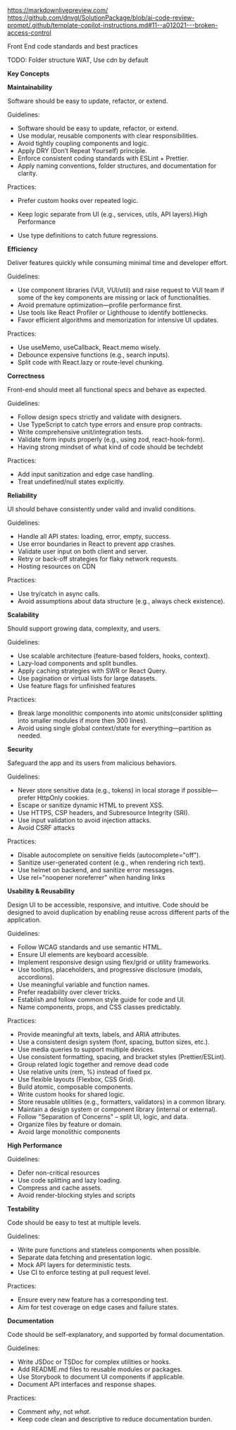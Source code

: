 https://markdownlivepreview.com/
https://github.com/dnvgl/SolutionPackage/blob/ai-code-review-prompt/.github/template-copilot-instructions.md#11--a012021---broken-access-control

Front End code standards and best practices

TODO: Folder structure WAT, Use cdn by default

**Key Concepts**

**Maintainability**

Software should be easy to update, refactor, or extend.

Guidelines:

- Software should be easy to update, refactor, or extend.
- Use modular, reusable components with clear responsibilities.
- Avoid tightly coupling components and logic.
- Apply DRY (Don’t Repeat Yourself) principle.
- Enforce consistent coding standards with ESLint + Prettier.
- Apply naming conventions, folder structures, and documentation for clarity.

Practices:

- Prefer custom hooks over repeated logic.
- Keep logic separate from UI (e.g., services, utils, API layers).High Performance

- Use type definitions to catch future regressions.

**Efficiency**

Deliver features quickly while consuming minimal time and developer effort.

Guidelines:

- Use component libraries (VUI, VUI/util) and raise request to VUI team if some of the key components are missing or lack of functionalities.
- Avoid premature optimization—profile performance first.
- Use tools like React Profiler or Lighthouse to identify bottlenecks.
- Favor efficient algorithms and memorization for intensive UI updates.

Practices:

- Use useMemo, useCallback, React.memo wisely.
- Debounce expensive functions (e.g., search inputs).
- Split code with React.lazy or route-level chunking.

**Correctness**

Front-end should meet all functional specs and behave as expected.

Guidelines:

- Follow design specs strictly and validate with designers.
- Use TypeScript to catch type errors and ensure prop contracts.
- Write comprehensive unit/integration tests.
- Validate form inputs properly (e.g., using zod, react-hook-form).
- Having strong mindset of what kind of code should be techdebt

Practices:

- Add input sanitization and edge case handling.
- Treat undefined/null states explicitly.

**Reliability**

UI should behave consistently under valid and invalid conditions.

Guidelines:

- Handle all API states: loading, error, empty, success.
- Use error boundaries in React to prevent app crashes.
- Validate user input on both client and server.
- Retry or back-off strategies for flaky network requests.
- Hosting resources on CDN

Practices:

- Use try/catch in async calls.
- Avoid assumptions about data structure (e.g., always check existence).

**Scalability**

Should support growing data, complexity, and users.

Guidelines:

- Use scalable architecture (feature-based folders, hooks, context).
- Lazy-load components and split bundles.
- Apply caching strategies with SWR or React Query.
- Use pagination or virtual lists for large datasets.
- Use feature flags for unfinished features

Practices:

- Break large monolithic components into atomic units(consider splitting into smaller modules if more then 300 lines).
- Avoid using single global context/state for everything—partition as needed.

**Security**

Safeguard the app and its users from malicious behaviors.

Guidelines:

- Never store sensitive data (e.g., tokens) in local storage if possible—prefer HttpOnly cookies.
- Escape or sanitize dynamic HTML to prevent XSS.
- Use HTTPS, CSP headers, and Subresource Integrity (SRI).
- Use input validation to avoid injection attacks.
- Avoid CSRF attacks

Practices:

- Disable autocomplete on sensitive fields (autocomplete="off").
- Sanitize user-generated content (e.g., when rendering rich text).
- Use helmet on backend, and sanitize error messages.
- Use rel="noopener noreferrer" when handing links

**Usability & Reusability**

Design UI to be accessible, responsive, and intuitive. Code should be designed to avoid duplication by enabling reuse across different parts of the application.

Guidelines:

- Follow WCAG standards and use semantic HTML.
- Ensure UI elements are keyboard accessible.
- Implement responsive design using flex/grid or utility frameworks.
- Use tooltips, placeholders, and progressive disclosure (modals, accordions).
- Use meaningful variable and function names.
- Prefer readability over clever tricks.
- Establish and follow common style guide for code and UI.
- Name components, props, and CSS classes predictably.

Practices:

- Provide meaningful alt texts, labels, and ARIA attributes.
- Use a consistent design system (font, spacing, button sizes, etc.).
- Use media queries to support multiple devices.
- Use consistent formatting, spacing, and bracket styles (Prettier/ESLint).
- Group related logic together and remove dead code
- Use relative units (rem, %) instead of fixed px.
- Use flexible layouts (Flexbox, CSS Grid).
- Build atomic, composable components.
- Write custom hooks for shared logic.
- Store reusable utilities (e.g., formatters, validators) in a common library.
- Maintain a design system or component library (internal or external).
- Follow "Separation of Concerns" – split UI, logic, and data.
- Organize files by feature or domain.
- Avoid large monolithic components

**High Performance**

Guidelines:

- Defer non-critical resources
- Use code splitting and lazy loading.
- Compress and cache assets.
- Avoid render-blocking styles and scripts

**Testability**

Code should be easy to test at multiple levels.

Guidelines:

- Write pure functions and stateless components when possible.
- Separate data fetching and presentation logic.
- Mock API layers for deterministic tests.
- Use CI to enforce testing at pull request level.

Practices:

- Ensure every new feature has a corresponding test.
- Aim for test coverage on edge cases and failure states.

**Documentation**

Code should be self-explanatory, and supported by formal documentation.

Guidelines:

- Write JSDoc or TSDoc for complex utilities or hooks.
- Add README.md files to reusable modules or packages.
- Use Storybook to document UI components if applicable.
- Document API interfaces and response shapes.

Practices:

- Comment _why_, not _what_.
- Keep code clean and descriptive to reduce documentation burden.
